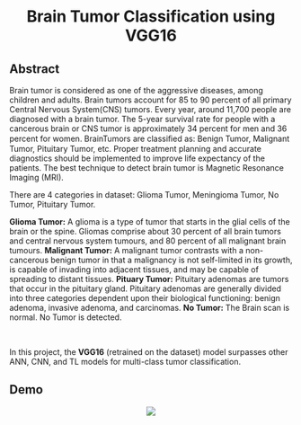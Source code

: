 <h1 align="center">Brain Tumor Classification using VGG16</h1>
<h2>Abstract</h2>
<p>Brain tumor is considered as one of the aggressive diseases, among children and adults. Brain tumors account for 85 to 90 percent of all primary Central Nervous System(CNS) tumors. Every year, around 11,700 people are diagnosed with a brain tumor. The 5-year survival rate for people with a cancerous brain or CNS tumor is approximately 34 percent for men and 36 percent for women. BrainTumors are classiﬁed as: Benign Tumor, Malignant Tumor, Pituitary Tumor, etc. Proper treatment planning and accurate diagnostics should be implemented to improve life expectancy of the patients. The best technique to detect brain tumor is Magnetic Resonance Imaging (MRI).</p>
<p>There are 4 categories in dataset: Glioma Tumor, Meningioma Tumor, No Tumor, Pituitary Tumor.</p>
<b>Glioma Tumor:</b>
A glioma is a type of tumor that starts in the glial cells of the brain or the spine. Gliomas comprise about 30 percent of all brain tumors and central nervous system tumours, and 80 percent of all malignant brain tumours.
<b>Malignant Tumor:</b>
A malignant tumor contrasts with a non-cancerous benign tumor in that a malignancy is not self-limited in its growth, is capable of invading into adjacent tissues, and may be capable of spreading to distant tissues.
<b>Pituary Tumor:</b>
Pituitary adenomas are tumors that occur in the pituitary gland. Pituitary adenomas are generally divided into three categories dependent upon their biological functioning: benign adenoma, invasive adenoma, and carcinomas.
<b>No Tumor:</b>
The Brain scan is normal. No Tumor is detected.

<br><p>In this project, the <b>VGG16</b> (retrained on the dataset) model surpasses other ANN, CNN, and TL models for multi-class tumor classification.</p>
<h2>Demo</h2>
<p align="center">
  <img src="https://github.com/parvanehyaghoubi/Brain-Tumor-Classification-VGG16/blob/main/Demo/tumor_detection.gif?raw=true" />
</p>
